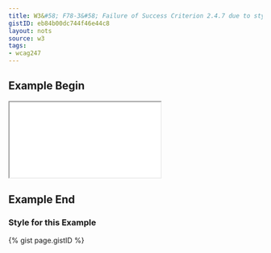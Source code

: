 ```yaml
---
title: W3&#58; F78-3&#58; Failure of Success Criterion 2.4.7 due to styling element outlines and borders in a way that removes or renders non-visible the visual focus indicator
gistID: eb84b00dc744f46e44c8
layout: nots
source: w3
tags:
- wcag247
---
```


<h2 aria-describedby="{{ page.gistID }}">Example Begin</h2>
<div class="rendered-not">
<iframe seamless title="Example Page for {{ page.title }}" src="F78-3-special.html"></iframe>
</div> <!-- rendered-not -->

<h2 aria-describedby="{{ page.gistID }}">Example End</h2>

<h3 aria-describedby="{{ page.gistID }}">Style for this Example</h3>
{% gist page.gistID %}